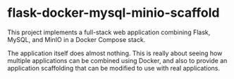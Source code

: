 # flask-docker-mysql-minio-scaffold

This project implements a full-stack web application combining Flask, MySQL, and MinIO in a Docker Compose stack.

The application itself does almost nothing. This is really about seeing how multiple applications can be combined using Docker, and also to provide an application scaffolding that can be modified to use with real applications.
